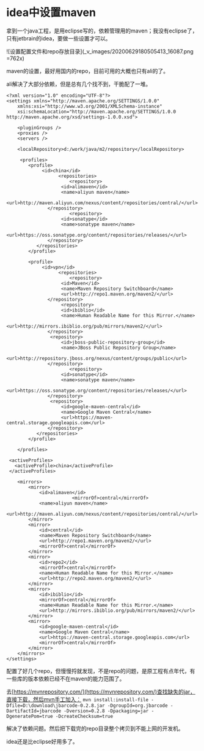 # idea中设置maven

拿到一个java工程，是用eclipse写的，依赖管理用的maven；我没有eclipse了，只有jetbrain的idea，要做一些设置才可以。

![设置配置文件和repo存放目录](_v_images/20200629180505413_16087.png =762x)

maven的设置，最好用国内的repo，目前可用的大概也只有ali的了。

ali解决了大部分依赖，但是总有几个找不到，干脆配了一堆。

```
<?xml version="1.0" encoding="UTF-8"?>
<settings xmlns="http://maven.apache.org/SETTINGS/1.0.0" 
    xmlns:xsi="http://www.w3.org/2001/XMLSchema-instance" 
    xsi:schemaLocation="http://maven.apache.org/SETTINGS/1.0.0 http://maven.apache.org/xsd/settings-1.0.0.xsd">

    <pluginGroups />
    <proxies />
    <servers />

    <localRepository>d:/work/java/m2/repository</localRepository>
    
     <profiles>
        <profile>
        	 <id>china</id>
		  		   <repositories>
		    		   <repository>
		            <id>alimaven</id>
		            <name>aliyun maven</name>
		            <url>http://maven.aliyun.com/nexus/content/repositories/central/</url>
               </repository>     
		    		   <repository>
		            <id>sonatype</id>
		            <name>sonatype maven</name>
		            <url>https://oss.sonatype.org/content/repositories/releases/</url>
               </repository>       
           </repositories>
        </profile>
        
        <profile>
        	 <id>vpn</id>
		  		   <repositories>
		    		   <repository>
		            <id>Maven</id>
		            <name>Maven Repository Switchboard</name>
		            <url>http://repo1.maven.org/maven2/</url>
               </repository>        
      		    	<repository>
		            <id>ibiblio</id>
		            <name>Human Readable Name for this Mirror.</name>
		            <url>http://mirrors.ibiblio.org/pub/mirrors/maven2/</url>
               </repository>  
               	<repository>
		            <id>jboss-public-repository-group</id>
		            <name>JBoss Public Repository Group</name>
		            <url>http://repository.jboss.org/nexus/content/groups/public</url>
               </repository>  
		    		   <repository>
		            <id>sonatype</id>
		            <name>sonatype maven</name>
		            <url>https://oss.sonatype.org/content/repositories/releases/</url>
               </repository>                 
               	<repository>
		            <id>google-maven-central</id>
		            <name>Google Maven Central</name>
		            <url>https://maven-central.storage.googleapis.com</url>
               </repository>               
           </repositories>
        </profile>
                
    </profiles>
    
 <activeProfiles>
   <activeProfile>china</activeProfile>
 </activeProfiles>

    <mirrors>
        <mirror>
            <id>alimaven</id>
						<mirrorOf>central</mirrorOf>
            <name>aliyun maven</name>
            <url>http://maven.aliyun.com/nexus/content/repositories/central/</url>
        </mirror>
        <mirror>
            <id>central</id>
            <name>Maven Repository Switchboard</name>
            <url>http://repo1.maven.org/maven2/</url>
            <mirrorOf>central</mirrorOf>
        </mirror>
        <mirror>
            <id>repo2</id>
            <mirrorOf>central</mirrorOf>
            <name>Human Readable Name for this Mirror.</name>
            <url>http://repo2.maven.org/maven2/</url>
        </mirror>
        <mirror>
            <id>ibiblio</id>
            <mirrorOf>central</mirrorOf>
            <name>Human Readable Name for this Mirror.</name>
            <url>http://mirrors.ibiblio.org/pub/mirrors/maven2/</url>
        </mirror>
        <mirror>
            <id>google-maven-central</id>
            <name>Google Maven Central</name>
            <url>https://maven-central.storage.googleapis.com</url>
            <mirrorOf>central</mirrorOf>
        </mirror>
    </mirrors>
</settings>
```
配置了好几个repo，但慢慢捋就发现，不是repo的问题，是原工程有点年代，有一些库的版本依赖已经不在maven的能力范围了。

去[https://mvnrepository.com/](https://mvnrepository.com/)查找缺失的jar，直接下载，然后mvn手工加入：
`mvn install:install-file -Dfile=D:\download\jbarcode-0.2.8.jar -DgroupId=org.jbarcode -DartifactId=jbarcode -Dversion=0.2.8 -Dpackaging=jar -DgeneratePom=true -DcreateChecksum=true`

解决了依赖问题。然后把下载完的repo目录整个拷贝到不能上网的开发机。

idea还是比eclipse好用多了。